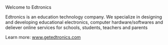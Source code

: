   

 Welcome to Edtronics 

 Edtronics is an education technology company. We specialize in designing and developing 
 educational electronics, computer hardware/softwares and deliever online services for schools, students, teachers and parents


Learn more: www.getedtronics.com

